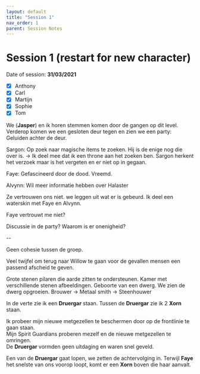 ```yaml
---
layout: default
title: "Session 1"
nav_order: 1
parent: Session Notes
---
```


# Session 1 (restart for new character)

Date of session: **31/03/2021**

- [X] Anthony
- [X] Carl
- [X] Martijn
- [X] Sophie
- [X] Tom

We (**Jasper**) en ik horen stemmen komen door de gangen op dit level.  
Verderop komen we een gesloten deur tegen en zien we een party:
Geluiden achter de deur.

Sargon:
Op zoek naar magische items te zoeken.
Hij is de enige nog die over is.
-> Ik deel mee dat ik een throne aan het zoeken ben.
Sargon herkent het verzoek maar is het vergeten en er niet op in gegaan.

Faye:
Gefascineerd door de dood.
Vreemd.

Alvynn:
Wil meer informatie hebben over Halaster

Ze vertrouwen ons niet. we leggen uit wat er is gebeurd.
Ik deel een waterskin met Faye en Alvynn.

Faye vertrouwt me niet?

Discussie in de party?
Waarom is er onenigheid?

--

Geen cohesie tussen de groep.  

Veel twijfel om terug naar Willow te gaan voor de gevallen mensen een passend afscheid te geven.  

Grote stenen pilaren die aarde zitten te ondersteunen.
Kamer met verschillende stenen afbeeldingen.
Geboorte van een dwerg.
We zien de dwerg opgroeien.
Brouwer -> Metaal smith -> Steenhouwer

In de verte zie ik een **Druergar** staan.
Tussen de **Druergar** zie ik 2 **Xorn** staan.

Ik probeer mijn nieuwe metgezellen te beschermen door op de frontlinie te gaan staan.  
Mijn Spirit Guardians proberen mezelf en de nieuwe metgezellen te omringen.  
De **Druergar** vormden geen uitdaging en waren snel geveld.

Een van de **Druergar** gaat lopen, we zetten de achtervolging in.
Terwijl **Faye** het snelste van ons voorop loopt, komt er een **Xorn** boven die haar aanvalt.
